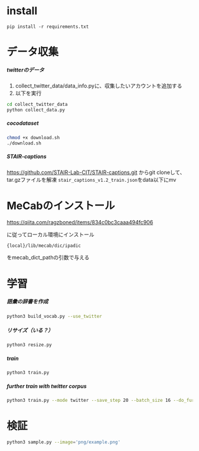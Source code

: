 # install
~~~
pip install -r requirements.txt
~~~


# データ収集

##### twitterのデータ
1. collect_twitter_data/data_info.pyに、収集したいアカウントを追加する
2. 以下を実行
```bash
cd collect_twitter_data
python collect_data.py
```

##### cocodataset
```bash
chmod +x download.sh
./download.sh
```

##### STAIR-captions

https://github.com/STAIR-Lab-CIT/STAIR-captions.git
からgit cloneして、tar.gzファイルを解凍
`stair_captions_v1.2_train.json`をdata以下にmv

# MeCabのインストール

https://qiita.com/ragzboned/items/834c0bc3caaa494fc906

に従ってローカル環境にインストール

`{local}/lib/mecab/dic/ipadic`

をmecab_dict_pathの引数で与える


# 学習

##### 語彙の辞書を作成

```bash
python3 build_vocab.py --use_twitter 
```

##### リサイズ（いる？）
```bash
python3 resize.py
```

##### train
```bash
python3 train.py
```

##### further train with twitter corpus
```bash
python3 train.py --mode twitter --save_step 20 --batch_size 16 --do_further_train
```

# 検証
```bash
python3 sample.py --image='png/example.png'
```
<!--
# データセット
dataset.pyにて作成。
preprocessのpythonファイルは画像用とテキスト用で分けて作成してdataset.pyで読み込むようにする。

-->

